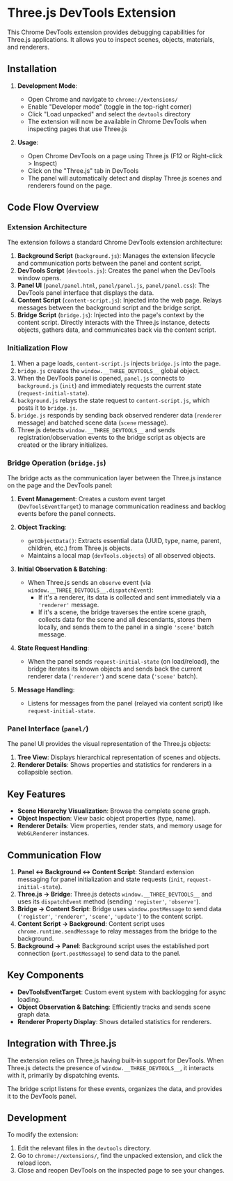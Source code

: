 # Three.js DevTools Extension

This Chrome DevTools extension provides debugging capabilities for Three.js applications. It allows you to inspect scenes, objects, materials, and renderers.

## Installation

1. **Development Mode**:
   - Open Chrome and navigate to `chrome://extensions/`
   - Enable "Developer mode" (toggle in the top-right corner)
   - Click "Load unpacked" and select the `devtools` directory
   - The extension will now be available in Chrome DevTools when inspecting pages that use Three.js

2. **Usage**:
   - Open Chrome DevTools on a page using Three.js (F12 or Right-click > Inspect)
   - Click on the "Three.js" tab in DevTools
   - The panel will automatically detect and display Three.js scenes and renderers found on the page.

## Code Flow Overview

### Extension Architecture

The extension follows a standard Chrome DevTools extension architecture:

1. **Background Script** (`background.js`): Manages the extension lifecycle and communication ports between the panel and content script.
2. **DevTools Script** (`devtools.js`): Creates the panel when the DevTools window opens.
3. **Panel UI** (`panel/panel.html`, `panel/panel.js`, `panel/panel.css`): The DevTools panel interface that displays the data.
4. **Content Script** (`content-script.js`): Injected into the web page. Relays messages between the background script and the bridge script.
5. **Bridge Script** (`bridge.js`): Injected into the page's context by the content script. Directly interacts with the Three.js instance, detects objects, gathers data, and communicates back via the content script.

### Initialization Flow

1. When a page loads, `content-script.js` injects `bridge.js` into the page.
2. `bridge.js` creates the `window.__THREE_DEVTOOLS__` global object.
3. When the DevTools panel is opened, `panel.js` connects to `background.js` (`init`) and immediately requests the current state (`request-initial-state`).
4. `background.js` relays the state request to `content-script.js`, which posts it to `bridge.js`.
5. `bridge.js` responds by sending back observed renderer data (`renderer` message) and batched scene data (`scene` message).
6. Three.js detects `window.__THREE_DEVTOOLS__` and sends registration/observation events to the bridge script as objects are created or the library initializes.

### Bridge Operation (`bridge.js`)

The bridge acts as the communication layer between the Three.js instance on the page and the DevTools panel:

1. **Event Management**: Creates a custom event target (`DevToolsEventTarget`) to manage communication readiness and backlog events before the panel connects.
2. **Object Tracking**:
   - `getObjectData()`: Extracts essential data (UUID, type, name, parent, children, etc.) from Three.js objects.
   - Maintains a local map (`devTools.objects`) of all observed objects.

3. **Initial Observation & Batching**:
   - When Three.js sends an `observe` event (via `window.__THREE_DEVTOOLS__.dispatchEvent`):
     - If it's a renderer, its data is collected and sent immediately via a `'renderer'` message.
     - If it's a scene, the bridge traverses the entire scene graph, collects data for the scene and all descendants, stores them locally, and sends them to the panel in a single `'scene'` batch message.

4. **State Request Handling**:
   - When the panel sends `request-initial-state` (on load/reload), the bridge iterates its known objects and sends back the current renderer data (`'renderer'`) and scene data (`'scene'` batch).

5. **Message Handling**:
   - Listens for messages from the panel (relayed via content script) like `request-initial-state`.

### Panel Interface (`panel/`)

The panel UI provides the visual representation of the Three.js objects:

1. **Tree View**: Displays hierarchical representation of scenes and objects.
2. **Renderer Details**: Shows properties and statistics for renderers in a collapsible section.

## Key Features

- **Scene Hierarchy Visualization**: Browse the complete scene graph.
- **Object Inspection**: View basic object properties (type, name).
- **Renderer Details**: View properties, render stats, and memory usage for `WebGLRenderer` instances.

## Communication Flow

1. **Panel ↔ Background ↔ Content Script**: Standard extension messaging for panel initialization and state requests (`init`, `request-initial-state`).
2. **Three.js → Bridge**: Three.js detects `window.__THREE_DEVTOOLS__` and uses its `dispatchEvent` method (sending `'register'`, `'observe'`).
3. **Bridge → Content Script**: Bridge uses `window.postMessage` to send data (`'register'`, `'renderer'`, `'scene'`, `'update'`) to the content script.
4. **Content Script → Background**: Content script uses `chrome.runtime.sendMessage` to relay messages from the bridge to the background.
5. **Background → Panel**: Background script uses the established port connection (`port.postMessage`) to send data to the panel.

## Key Components

- **DevToolsEventTarget**: Custom event system with backlogging for async loading.
- **Object Observation & Batching**: Efficiently tracks and sends scene graph data.
- **Renderer Property Display**: Shows detailed statistics for renderers.

## Integration with Three.js

The extension relies on Three.js having built-in support for DevTools. When Three.js detects the presence of `window.__THREE_DEVTOOLS__`, it interacts with it, primarily by dispatching events.

The bridge script listens for these events, organizes the data, and provides it to the DevTools panel.

## Development

To modify the extension:

1. Edit the relevant files in the `devtools` directory.
2. Go to `chrome://extensions/`, find the unpacked extension, and click the reload icon.
3. Close and reopen DevTools on the inspected page to see your changes.